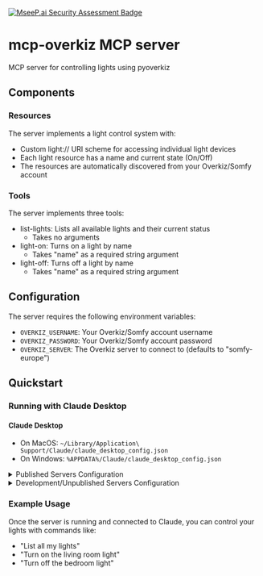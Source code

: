 [![MseeP.ai Security Assessment Badge](https://mseep.net/pr/phimage-mcp-overkiz-badge.png)](https://mseep.ai/app/phimage-mcp-overkiz)

# mcp-overkiz MCP server

MCP server for controlling lights using pyoverkiz

## Components

### Resources

The server implements a light control system with:
- Custom light:// URI scheme for accessing individual light devices
- Each light resource has a name and current state (On/Off)
- The resources are automatically discovered from your Overkiz/Somfy account

### Tools

The server implements three tools:
- list-lights: Lists all available lights and their current status
  - Takes no arguments
- light-on: Turns on a light by name
  - Takes "name" as a required string argument
- light-off: Turns off a light by name
  - Takes "name" as a required string argument

## Configuration

The server requires the following environment variables:
- `OVERKIZ_USERNAME`: Your Overkiz/Somfy account username
- `OVERKIZ_PASSWORD`: Your Overkiz/Somfy account password
- `OVERKIZ_SERVER`: The Overkiz server to connect to (defaults to "somfy-europe")

## Quickstart

### Running with Claude Desktop

#### Claude Desktop

- On MacOS: `~/Library/Application\ Support/Claude/claude_desktop_config.json`
- On Windows: `%APPDATA%/Claude/claude_desktop_config.json`

<details>
  <summary>Published Servers Configuration</summary>
  
  ```json
  "mcpServers": {
    "overkiz-mcp": {
      "command": "uvx",
      "args": [
        "mcp-overkiz"
      ],
      "env": {
        "OVERKIZ_USERNAME": "your-email@example.com",
        "OVERKIZ_PASSWORD": "your-password",
        "OVERKIZ_SERVER": "somfy-europe"
      }
    }
  }
  ```
</details>

<details>
  <summary>Development/Unpublished Servers Configuration</summary>
  
  ```json
  "mcpServers": {
    "overkiz-mcp": {
      "command": "uv",
      "args": [
        "run",
        "--directory",
        "/path/to/project/folder/mcp-overkiz",
        "mcp-overkiz"
      ],
      "env": {
        "OVERKIZ_USERNAME": "your-email@example.com",
        "OVERKIZ_PASSWORD": "your-password",
        "OVERKIZ_SERVER": "somfy-europe"
      }
    }
  }
  ```
</details>

### Example Usage

Once the server is running and connected to Claude, you can control your lights with commands like:

- "List all my lights"
- "Turn on the living room light"
- "Turn off the bedroom light"
